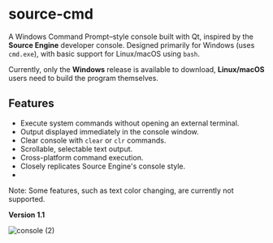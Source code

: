 # source-cmd

A Windows Command Prompt–style console built with Qt, inspired by the **Source Engine** developer console.
Designed primarily for Windows (uses `cmd.exe`), with basic support for Linux/macOS using `bash`.

Currently, only the **Windows** release is available to download, **Linux/macOS** users need to build the program themselves.


## Features

- Execute system commands without opening an external terminal.
- Output displayed immediately in the console window.
- Clear console with `clear` or `clr` commands.
- Scrollable, selectable text output.
- Cross-platform command execution.
- Closely replicates Source Engine's console style.
- 
Note: Some features, such as text color changing, are currently not supported.




**Version 1.1**

![console (2)](https://github.com/user-attachments/assets/7d51dccc-cee7-4b20-8544-45420dfbcd6c)

